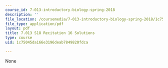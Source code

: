 ```yaml
---
course_id: 7-013-introductory-biology-spring-2018
description: ''
file_location: /coursemedia/7-013-introductory-biology-spring-2018/1c75045da166e3196deab7849820fdca_MIT7_013s18R16S.pdf
file_type: application/pdf
layout: pdf
title: 7.013 S18 Recitation 16 Solutions
type: course
uid: 1c75045da166e3196deab7849820fdca

---
```

None